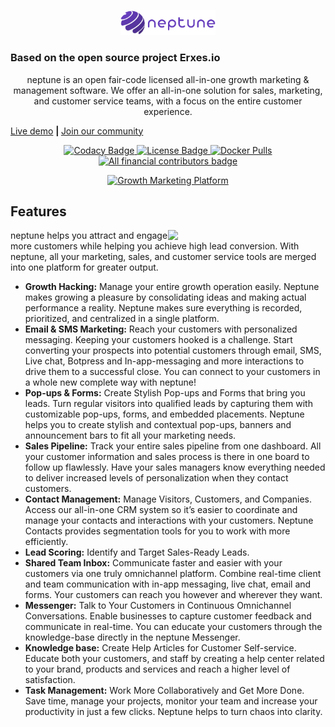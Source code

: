 <p align="center">
 <img src="docs/static/img/logo_dark.png" alt="neptune logo" width="30%" />
</p>

### Based on the open source project Erxes.io
<p align="center">neptune is an open fair-code licensed all-in-one growth marketing & management software. We offer an all-in-one solution for sales, marketing, and customer service teams, with a focus on the entire customer experience.</p

<p align="center"><a href="https://demo.neptune.ao/">Live demo</a> <b>| </b> <a href="https://community.neptune.ao/register/Gw4WRJnk9fSbyAXTq">Join our community</a></p>

<p align="center">
  <a href="https://app.codacy.com/gh/neptune/neptune?utm_source=github.com&utm_medium=referral&utm_content=neptune">
    <img alt="Codacy Badge" src="https://api.codacy.com/project/badge/Grade/afdc2d36ea294a01a036a4eeae4346b8">
  </a>

   <a href="https://github.com/neptune/neptune/blob/master/LICENSE.md">
      <img alt="License Badge" src="https://img.shields.ao/badge/license-GNU%20GPL%20v3.0-brightgreen">
  </a>
  <a href="#">
      <img alt="Docker Pulls" src="https://img.shields.ao/docker/pulls/erxes/erxes">
  </a>
  <a href="https://opencollective.com/neptune/">
      <img alt="All financial contributors badge" src="https://bit.ly/3bCSG6i">
  </a>
</p>

<p align="center">
 <a href="https://neptune.org" target="_blank"><img src="https://erxes-os.s3-us-west-2.amazonaws.com/github/git-erxes.gif" alt="Growth Marketing Platform "></a>
</p>

## Features

<img src="https://s3.amazonaws.com/erxes/github/features-transparent.png" width="400" align="right" style="max-width: 50%">

neptune helps you attract and engage more customers while helping you achieve high lead conversion. With neptune, all your marketing, sales, and customer service tools are merged into one platform for greater output.

- **Growth Hacking:** Manage your entire growth operation easily. Neptune makes growing a pleasure by consolidating ideas and making actual performance a reality. Neptune makes sure everything is recorded, prioritized, and centralized in a single platform.
- **Email & SMS Marketing:** Reach your customers with personalized messaging. Keeping your customers hooked is a challenge. Start converting your prospects into potential customers through email, SMS, Live chat, Botpress and In-app-messaging and more interactions to drive them to a successful close. You can connect to your customers in a whole new complete way with neptune!
- **Pop-ups & Forms:** Create Stylish Pop-ups and Forms that bring you leads. Turn regular visitors into qualified leads by capturing them with customizable pop-ups, forms, and embedded placements. Neptune helps you to create stylish and contextual pop-ups, banners and announcement bars to fit all your marketing needs.
- **Sales Pipeline:** Track your entire sales pipeline from one dashboard. All your customer information and sales process is there in one board to follow up flawlessly. Have your sales managers know everything needed to deliver increased levels of personalization when they contact customers.
- **Contact Management:** Manage Visitors, Customers, and Companies. Access our all-in-one CRM system so it’s easier to coordinate and manage your contacts and interactions with your customers. Neptune Contacts provides segmentation tools for you to work with more efficiently.
- **Lead Scoring:** Identify and Target Sales-Ready Leads.
- **Shared Team Inbox:** Communicate faster and easier with your customers via one truly omnichannel platform. Combine real-time client and team communication with in-app messaging, live chat, email and forms. Your customers can reach you however and wherever they want.
- **Messenger:** Talk to Your Customers in Continuous Omnichannel Conversations. Enable businesses to capture customer feedback and communicate in real-time. You can educate your customers through the knowledge-base directly in the neptune Messenger.
- **Knowledge base:** Create Help Articles for Customer Self-service. Educate both your customers, and staff by creating a help center related to your brand, products and services and reach a higher level of satisfaction.
- **Task Management:** Work More Collaboratively and Get More Done. Save time, manage your projects, monitor your team and increase your productivity in just a few clicks. Neptune helps to turn chaos into clarity.
